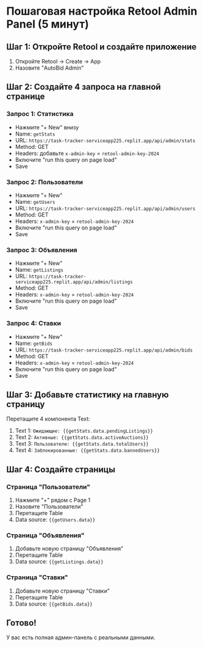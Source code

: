 # Пошаговая настройка Retool Admin Panel (5 минут)

## Шаг 1: Откройте Retool и создайте приложение
1. Откройте Retool → Create → App
2. Назовите "AutoBid Admin"

## Шаг 2: Создайте 4 запроса на главной странице

### Запрос 1: Статистика
- Нажмите "+ New" внизу
- Name: `getStats`
- URL: `https://task-tracker-serviceapp225.replit.app/api/admin/stats`
- Method: GET
- Headers: добавьте `x-admin-key` = `retool-admin-key-2024`
- Включите "run this query on page load"
- Save

### Запрос 2: Пользователи  
- Нажмите "+ New"
- Name: `getUsers`
- URL: `https://task-tracker-serviceapp225.replit.app/api/admin/users`
- Method: GET
- Headers: `x-admin-key` = `retool-admin-key-2024`
- Включите "run this query on page load"
- Save

### Запрос 3: Объявления
- Нажмите "+ New"
- Name: `getListings`
- URL: `https://task-tracker-serviceapp225.replit.app/api/admin/listings`
- Method: GET
- Headers: `x-admin-key` = `retool-admin-key-2024`
- Включите "run this query on page load"
- Save

### Запрос 4: Ставки
- Нажмите "+ New"
- Name: `getBids`
- URL: `https://task-tracker-serviceapp225.replit.app/api/admin/bids`
- Method: GET
- Headers: `x-admin-key` = `retool-admin-key-2024`
- Включите "run this query on page load"
- Save

## Шаг 3: Добавьте статистику на главную страницу

Перетащите 4 компонента Text:
1. Text 1: `Ожидающие: {{getStats.data.pendingListings}}`
2. Text 2: `Активные: {{getStats.data.activeAuctions}}`
3. Text 3: `Пользователи: {{getStats.data.totalUsers}}`
4. Text 4: `Заблокированные: {{getStats.data.bannedUsers}}`

## Шаг 4: Создайте страницы

### Страница "Пользователи"
1. Нажмите "+" рядом с Page 1
2. Назовите "Пользователи"
3. Перетащите Table
4. Data source: `{{getUsers.data}}`

### Страница "Объявления"
1. Добавьте новую страницу "Объявления"
2. Перетащите Table
3. Data source: `{{getListings.data}}`

### Страница "Ставки"
1. Добавьте новую страницу "Ставки"
2. Перетащите Table
3. Data source: `{{getBids.data}}`

## Готово!
У вас есть полная админ-панель с реальными данными.
